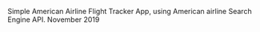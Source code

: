 Simple American Airline Flight Tracker App, using American airline Search Engine API. November 2019
